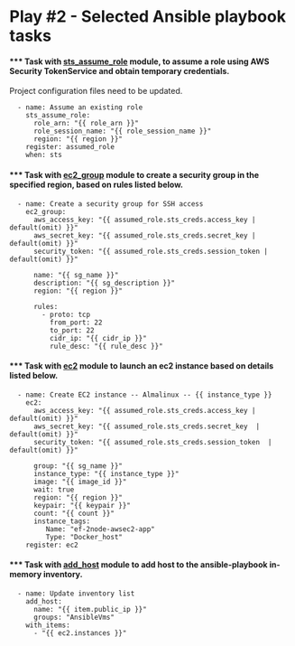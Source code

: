 # Play #2 - Selected Ansible playbook tasks


#### *** Task with [sts_assume_role](https://docs.ansible.com/ansible/latest/modules/sts_assume_role_module.html) module, to assume a role using AWS Security TokenService and obtain temporary credentials.
Project configuration files need to be updated.
``` 
  - name: Assume an existing role
    sts_assume_role:
      role_arn: "{{ role_arn }}"
      role_session_name: "{{ role_session_name }}"
      region: "{{ region }}"
    register: assumed_role
    when: sts

```

#### *** Task with [ec2_group](https://docs.ansible.com/ansible/latest/modules/ec2_group_module.html) module to create a security group in the specified region, based on rules listed below.
```
  - name: Create a security group for SSH access
    ec2_group:
      aws_access_key: "{{ assumed_role.sts_creds.access_key | default(omit) }}"
      aws_secret_key: "{{ assumed_role.sts_creds.secret_key | default(omit) }}"
      security_token: "{{ assumed_role.sts_creds.session_token | default(omit) }}"

      name: "{{ sg_name }}"
      description: "{{ sg_description }}"
      region: "{{ region }}"

      rules:
        - proto: tcp
          from_port: 22
          to_port: 22
          cidr_ip: "{{ cidr_ip }}"
          rule_desc: "{{ rule_desc }}"

```

#### *** Task with [ec2](https://docs.ansible.com/ansible/latest/modules/ec2_module.html) module to launch an ec2 instance based on details listed below. 
```
  - name: Create EC2 instance -- Almalinux -- {{ instance_type }}
    ec2:
      aws_access_key: "{{ assumed_role.sts_creds.access_key | default(omit) }}"
      aws_secret_key: "{{ assumed_role.sts_creds.secret_key  | default(omit) }}"
      security_token: "{{ assumed_role.sts_creds.session_token  | default(omit) }}"

      group: "{{ sg_name }}"
      instance_type: "{{ instance_type }}"
      image: "{{ image_id }}"
      wait: true
      region: "{{ region }}"
      keypair: "{{ keypair }}"
      count: "{{ count }}"
      instance_tags:
         Name: "ef-2node-awsec2-app"
         Type: "Docker_host"
    register: ec2
```

#### *** Task with [add_host](https://docs.ansible.com/ansible/latest/modules/add_host_module.html) module to add host to the ansible-playbook in-memory inventory.  
```
  - name: Update inventory list
    add_host:
      name: "{{ item.public_ip }}"
      groups: "AnsibleVms"
    with_items:
      - "{{ ec2.instances }}"
```


